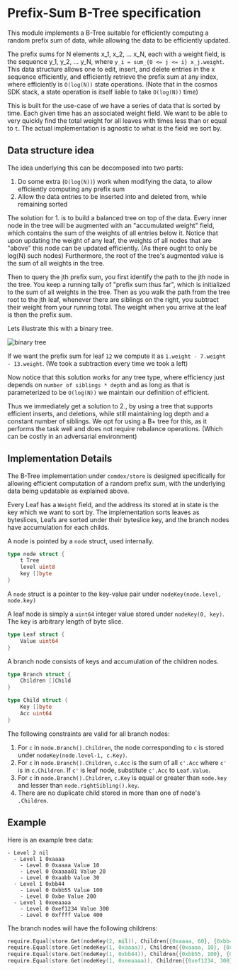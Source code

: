 # Prefix-Sum B-Tree specification

This module implements a B-Tree suitable for efficiently computing a random prefix sum of data,
while allowing the data to be efficiently updated.

The prefix sums for N elements x_1, x_2, ... x_N, each with a weight field,
is the sequence y_1, y_2, ... y_N,
where `y_i = sum_{0 <= j <= i} x_j.weight`.
This data structure allows one to edit, insert, and delete entries in the x sequence efficiently,
and efficiently retrieve the prefix sum at any index,
where efficiently is `O(log(N))` state operations.
(Note that in the cosmos SDK stack, a state operation is itself liable to take `O(log(N))` time)

This is built for the use-case of we have a series of data that is sorted by time.
Each given time has an associated weight field.
We want to be able to very quickly find the total weight for all leaves with times less than or equal to `t`.
The actual implementation is agnostic to what is the field we sort by.

## Data structure idea

The idea underlying this can be decomposed into two parts:

1. Do some extra (`O(log(N))`) work when modifying the data, to allow efficiently computing any prefix sum
2. Allow the data entries to be inserted into and deleted from, while remaining sorted

The solution for 1. is to build a balanced tree on top of the data. Every inner node in the tree will be augmented with an "accumulated weight" field,
which contains the sum of the weights of all entries below it.
Notice that upon updating the weight of any leaf,
the weights of all nodes that are "above" this node can be updated efficiently.
(As there ought to only be log(N) such nodes)
Furthermore, the root of the tree's augmented value is the sum of all weights in the tree.

Then to query the jth prefix sum, you first identify the path to the jth node in the tree.
You keep a running tally of "prefix sum thus far", which is initialized to the sum of all weights in the tree.
Then as you walk the path from the tree root to the jth leaf, whenever there are siblings on the right,
you subtract their weight from your running total.
The weight when you arrive at the leaf is then the prefix sum.

Lets illustrate this with a binary tree.

![binary tree](https://user-images.githubusercontent.com/6440154/116960474-142bf980-ac66-11eb-9a07-af84ab6d0bfa.png)

If we want the prefix sum for leaf `12` we compute it as `1.weight - 7.weight - 13.weight`.
(We took a subtraction every time we took a left)

Now notice that this solution works for any tree type, where efficiency just depends on `number of siblings * depth` and as long as that is parameterized to be `O(log(N))` we maintain our definition of efficient.

Thus we immediately get a solution to 2., by using a tree that supports efficient inserts, and deletions, while still maintaining log depth and a constant number of siblings.
We opt for using a B+ tree for this, as it performs the task well and does not require rebalance operations.
(Which can be costly in an adversarial environment)

<!---
TODO: Improve diagrams showing this accumulated weight concept with a binary tree, and show how you query a random prefix sum.
-->

## Implementation Details

The B-Tree implementation under `comdex/store` is designed specifically for allowing efficient computation of a random prefix sum, with the underlying data being updatable as explained above.



Every Leaf has a `Weight` field, and the address its stored at in state is the key which we want to sort by.
The implementation sorts leaves as byteslices, Leafs are sorted under their byteslice key, and the branch nodes have accumulation for each childs.

A node is pointed by a `node` struct, used internally.

```go
type node struct {
    t Tree
    level uint8
    key []byte
}
```

A `node` struct is a pointer to the key-value pair under `nodeKey(node.level, node.key)`

A leaf node is simply a `uint64` integer value stored under `nodeKey(0, key)`. The key is arbitrary length of byte slice.

```go
type Leaf struct {
    Value uint64
}
```

A branch node consists of keys and accumulation of the children nodes.

```go
type Branch struct {
    Children []Child    
}

type Child struct {
    Key []byte
    Acc uint64
}
```

The following constraints are valid for all branch nodes:

1. For `c` in `node.Branch().Children`, the node corresponding to `c` is stored under `nodeKey(node.level-1, c.Key)`.
2. For `c` in `node.Branch().Children`, `c.Acc` is the sum of all `c'.Acc` where `c'` is in `c.Children`. If `c'` is leaf node, substitute `c'.Acc` to `Leaf.Value`.
3. For `c` in `node.Branch().Children`, `c.Key` is equal or greater than `node.key` and lesser than `node.rightSibling().key`.
4. There are no duplicate child stored in more than one of node's `.Children`.

## Example

Here is an example tree data:

```
- Level 2 nil
  - Level 1 0xaaaa 
    - Level 0 0xaaaa Value 10
    - Level 0 0xaaaa01 Value 20
    - Level 0 0xaabb Value 30
  - Level 1 0xbb44
    - Level 0 0xbb55 Value 100
    - Level 0 0xbe Value 200
  - Level 1 0xeeaaaa
    - Level 0 0xef1234 Value 300
    - Level 0 0xffff Value 400
```

The branch nodes will have the following childrens:

```go
require.Equal(store.Get(nodeKey(2, nil)), Children{{0xaaaa, 60}, {0xbb44, 300}, {0xeeaaaa, 700}})
require.Equal(store.Get(nodeKey(1, 0xaaaa)), Children{{0xaaaa, 10}, {0xaaaa01, 20}, {0xaabb, 30}})
require.Equal(store.Get(nodeKey(1, 0xbb44)), Children{{0xbb55, 100}, {0xbe, 200}})
require.Equal(store.Get(nodeKey(1, 0xeeaaaa)), Children{{0xef1234, 300}, {0xffff, 400}})
```

